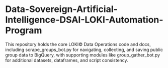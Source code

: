 # Data-Sovereign-Artificial-Intelligence-DSAI-LOKI-Automation-Program
This repository holds the core LOKI© Data Operations code and docs, including scrape_groups_bot.py for navigating, collecting, and saving public group data to BigQuery, with supporting modules like group_gather_bot.py for additional datasets, dataframes, and script consistency.
